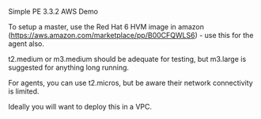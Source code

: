 Simple PE 3.3.2 AWS Demo


To setup a master, use the Red Hat 6 HVM image in amazon (https://aws.amazon.com/marketplace/pp/B00CFQWLS6) - use this for the agent also.

t2.medium or m3.medium should be adequate for testing, but m3.large is suggested for anything long running.

For agents, you can use t2.micros, but be aware their network connectivity is limited.

Ideally you will want to deploy this in a VPC. 
